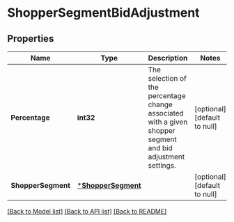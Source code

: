 # ShopperSegmentBidAdjustment

## Properties
Name | Type | Description | Notes
------------ | ------------- | ------------- | -------------
**Percentage** | **int32** | The selection of the percentage change associated with a given shopper segment and bid adjustment settings. | [optional] [default to null]
**ShopperSegment** | [***ShopperSegment**](ShopperSegment.md) |  | [optional] [default to null]

[[Back to Model list]](../README.md#documentation-for-models) [[Back to API list]](../README.md#documentation-for-api-endpoints) [[Back to README]](../README.md)

